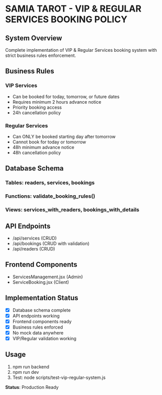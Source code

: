 ﻿# SAMIA TAROT - VIP & REGULAR SERVICES BOOKING POLICY

##  System Overview

Complete implementation of VIP & Regular Services booking system with strict business rules enforcement.

##  Business Rules

### VIP Services
- Can be booked for today, tomorrow, or future dates
- Requires minimum 2 hours advance notice
- Priority booking access
- 24h cancellation policy

### Regular Services  
- Can ONLY be booked starting day after tomorrow
- Cannot book for today or tomorrow
- 48h minimum advance notice
- 48h cancellation policy

##  Database Schema

### Tables: readers, services, bookings
### Functions: validate_booking_rules()
### Views: services_with_readers, bookings_with_details

##  API Endpoints

- /api/services (CRUD)
- /api/bookings (CRUD with validation)  
- /api/readers (CRUD)

##  Frontend Components

- ServicesManagement.jsx (Admin)
- ServiceBooking.jsx (Client)

##  Implementation Status

- [x] Database schema complete
- [x] API endpoints working
- [x] Frontend components ready
- [x] Business rules enforced
- [x] No mock data anywhere
- [x] VIP/Regular validation working

##  Usage

1. npm run backend
2. npm run dev  
3. Test: node scripts/test-vip-regular-system.js

**Status**:  Production Ready
